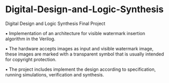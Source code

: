 # Digital-Design-and-Logic-Synthesis
Digital Design and Logic Synthesis  Final Project

▪	Implementation of an architecture for visible watermark insertion algorithm in the Verilog.

▪	The hardware accepts images as input and visible watermark image,  these images are marked with a transparent symbol that is usually intended for copyright protection.

▪	The project includes implement the design according to specification, running simulations, verification and synthesis.
